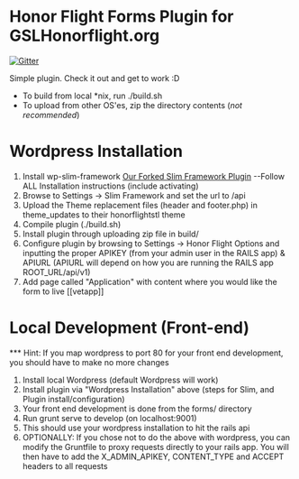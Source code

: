 Honor Flight Forms Plugin for GSLHonorflight.org
=========================

[![Gitter](https://badges.gitter.im/Join%20Chat.svg)](https://gitter.im/honorflight/honorflight-forms?utm_source=badge&utm_medium=badge&utm_campaign=pr-badge&utm_content=badge)

Simple plugin. Check it out and get to work :D

* To build from local *nix, run ./build.sh
* To upload from other OS'es, zip the directory contents (*not recommended*)

Wordpress Installation
===========================

1. Install wp-slim-framework [Our Forked Slim Framework Plugin](https://github.com/jancel/wp-slim-framework) --Follow ALL Installation instructions (include activating)
1. Browse to Settings -> Slim Framework and set the url to /api
2. Upload the Theme replacement files (header and footer.php) in theme_updates to their honorflightstl theme
3. Compile plugin (./build.sh)
4. Install plugin through uploading zip file in build/
5. Configure plugin by browsing to Settings -> Honor Flight Options and inputting the proper APIKEY (from your admin user in the RAILS app) & APIURL (APIURL will depend on how you are running the RAILS app ROOT_URL/api/v1)
6. Add page called "Application" with content where you would like the form to live [[vetapp]]

Local Development (Front-end)
============================

*** Hint: If you map wordpress to port 80 for your front end development, you should have to make no more changes

1. Install local Wordpress (default Wordpress will work)
2. Install plugin via "Wordpress Installation" above (steps for Slim, and Plugin install/configuration)
3. Your front end development is done from the forms/ directory
  1. Run grunt serve to develop (on localhost:9001)
  2. This should use your wordpress installation to hit the rails api
4. OPTIONALLY: If you chose not to do the above with wordpress, you can modify the Gruntfile to proxy requests directly to your rails app.  You will then have to add the X_ADMIN_APIKEY, CONTENT_TYPE and ACCEPT headers to all requests
